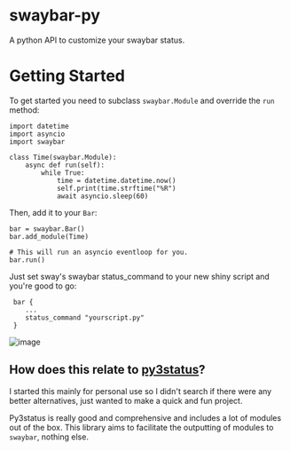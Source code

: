 # swaybar-py
A python API to customize your swaybar status.

# Getting Started
To get started you need to subclass `swaybar.Module` and override the `run` method:

```python3
import datetime
import asyncio
import swaybar

class Time(swaybar.Module):
    async def run(self):
        while True:
            time = datetime.datetime.now()
            self.print(time.strftime("%R")
            await asyncio.sleep(60)
```

Then, add it to your `Bar`:

```python3
bar = swaybar.Bar()
bar.add_module(Time)

# This will run an asyncio eventloop for you.
bar.run()

```

Just set sway's swaybar status_command to your new shiny script and you're good to go:

```
 bar {
    ...
    status_command "yourscript.py"
 }
```
![image](https://user-images.githubusercontent.com/46163903/133635644-fafb773c-0301-4e17-a80e-ab62ada01451.png)

## How does this relate to [py3status](https://github.com/ultrabug/py3status)?
I started this mainly for personal use so I didn't search if there were any better alternatives, just wanted to make a quick and fun project.

Py3status is really good and comprehensive and includes a lot of modules out of the box. This library aims to facilitate the outputting of modules to `swaybar`, nothing else.
